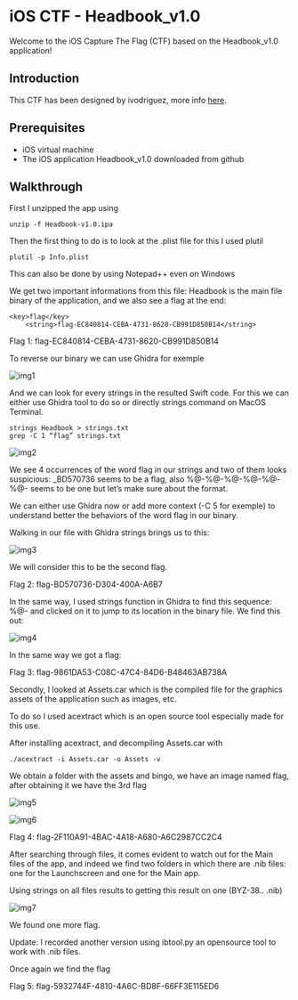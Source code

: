 # iOS CTF - Headbook_v1.0

Welcome to the iOS Capture The Flag (CTF) based on the Headbook_v1.0 application!

## Introduction

This CTF has been designed by ivodriguez, more info [here](https://ivrodriguez.com/mobile-ctf/).

## Prerequisites

- iOS virtual machine
- The iOS application Headbook_v1.0 downloaded from github

## Walkthrough

First I unzipped the app using

```unzip -f Headbook-v1.0.ipa```

Then the first thing to do is to look at the .plist file for this I used plutil

```plutil -p Info.plist```

This can also be done by using Notepad++ even on Windows

We get two important informations from this file: Headbook is the main file binary of the application, and we also see a flag at the end:

```
<key>flag</key>
	<string>flag-EC840814-CEBA-4731-8620-CB991D850B14</string>

```

Flag 1: flag-EC840814-CEBA-4731-8620-CB991D850B14

To reverse our binary we can use Ghidra for exemple

![img1](images/img1.png)

And we can look for every strings in the resulted Swift code. For this we can either use Ghidra tool to do so or directly strings command on MacOS Terminal.

```
strings Headbook > strings.txt
grep -C 1 “flag” strings.txt
```
![img2](images/img2.png)

We see 4 occurrences of the word flag in our strings and two of them looks suspicious: _BD570736 seems to be a flag, also %@-%@-%@-%@-%@-%@- seems to be one but let’s make sure about the format.

We can either use Ghidra now or add more context (-C 5 for exemple) to understand better the behaviors of the word flag in our binary.

Walking in our file with Ghidra strings brings us to this:

![img3](images/img3.png)

We will consider this to be the second flag.

Flag 2: flag-BD570736-D304-400A-A6B7

In the same way, I used strings function in Ghidra to find this sequence: %@- and clicked on it to jump to its location in the binary file. We find this out:

![img4](images/img4.png)

In the same way we got a flag:

Flag 3: flag-9861DA53-C08C-47C4-84D6-B48463AB738A

Secondly, I looked at Assets.car which is the compiled file for the graphics assets of the application such as images, etc.

To do so I used acextract which is an open source tool especially made for this use.

After installing acextract, and decompiling Assets.car with

```
./acextract -i Assets.car -o Assets -v
```

We obtain a folder with the assets and bingo, we have an image named flag, after obtaining it we have the 3rd flag

![img5](images/img5.png)

![img6](images/img6.png)


Flag 4: flag-2F110A91-4BAC-4A18-A680-A6C2987CC2C4

After searching through files, it comes evident to watch out for the Main files of the app, and indeed we find two folders in which there are .nib files: one for the Launchscreen and one for the Main app.

Using strings on all files results to getting this result on one (BYZ-38.. .nib)

![img7](images/img7.png)

We found one more flag.

Update: I recorded another version using ibtool.py an opensource tool to work with .nib files.



Once again we find the flag

Flag 5: flag-5932744F-4810-4A6C-BD8F-66FF3E115ED6
